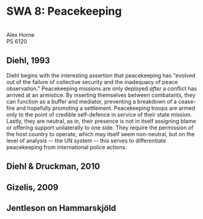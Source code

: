 # SWA 8: Peacekeeping
\
Alex Horne
\
PS 6120

## Diehl, 1993

Diehl begins with the interesting assertion that peacekeeping has "evolved out of the failure of collective security and the inadequacy of peace observation." Peacekeeping missions are only deployed *after* a conflict has arrived at an armistice. By inserting themselves between combatants, they can function as a buffer and mediator, preventing a breakdown of a cease-fire and hopefully promoting a settlement. Peacekeeping troops are armed only to the point of credible self-defence in service of their state mission. Lastly, they are neutral, as in, their presence is not in itself assigning blame or offering support unilaterally to one side. They require the permission of the host country to operate, which may itself seem non-neutral, but on the level of analysis -- the UN system -- this serves to differentiate peacekeeping from international police actions.   

## Diehl \& Druckman, 2010

## Gizelis, 2009

## Jentleson on Hammarskjöld
